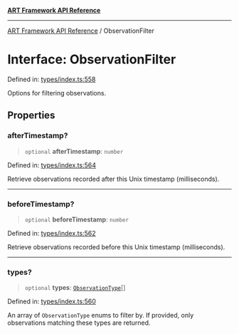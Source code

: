 [**ART Framework API Reference**](../README.md)

***

[ART Framework API Reference](../README.md) / ObservationFilter

# Interface: ObservationFilter

Defined in: [types/index.ts:558](https://github.com/hashangit/ART/blob/9aeffde50e4be3211a0a8aa9df0277bb227606b0/src/types/index.ts#L558)

Options for filtering observations.

## Properties

### afterTimestamp?

> `optional` **afterTimestamp**: `number`

Defined in: [types/index.ts:564](https://github.com/hashangit/ART/blob/9aeffde50e4be3211a0a8aa9df0277bb227606b0/src/types/index.ts#L564)

Retrieve observations recorded after this Unix timestamp (milliseconds).

***

### beforeTimestamp?

> `optional` **beforeTimestamp**: `number`

Defined in: [types/index.ts:562](https://github.com/hashangit/ART/blob/9aeffde50e4be3211a0a8aa9df0277bb227606b0/src/types/index.ts#L562)

Retrieve observations recorded before this Unix timestamp (milliseconds).

***

### types?

> `optional` **types**: [`ObservationType`](../enumerations/ObservationType.md)[]

Defined in: [types/index.ts:560](https://github.com/hashangit/ART/blob/9aeffde50e4be3211a0a8aa9df0277bb227606b0/src/types/index.ts#L560)

An array of `ObservationType` enums to filter by. If provided, only observations matching these types are returned.
